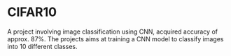 # CIFAR10
A project involving image classification using CNN, acquired accuracy of approx. 87%. The projects aims at training a CNN model to classify images into 10 different classes.
